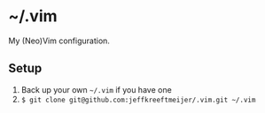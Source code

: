 # ~/.vim

My (Neo)Vim configuration.

## Setup

1. Back up your own `~/.vim` if you have one
2. `$ git clone git@github.com:jeffkreeftmeijer/.vim.git ~/.vim`
